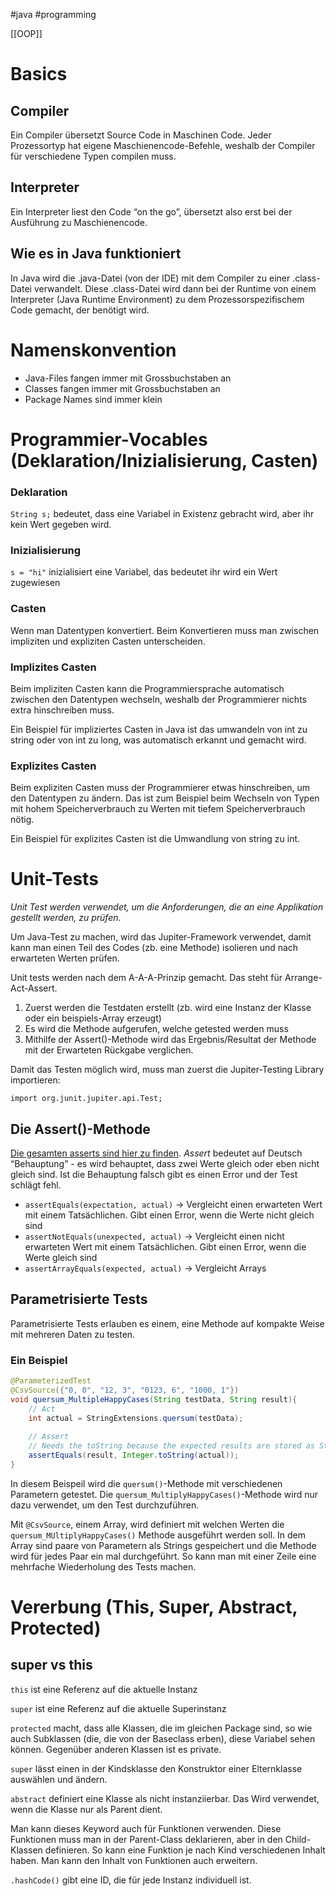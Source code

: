 #java 
#programming

[[OOP]]
# Basics

## Compiler

Ein Compiler übersetzt Source Code in Maschinen Code. Jeder Prozessortyp hat eigene Maschienencode-Befehle, weshalb der Compiler für verschiedene Typen compilen muss. 

## Interpreter

Ein Interpreter liest den Code “on the go”, übersetzt also erst bei der Ausführung zu Maschienencode.

## Wie es in Java funktioniert

In Java wird die .java-Datei (von der IDE) mit dem Compiler zu einer .class-Datei verwandelt. Diese .class-Datei wird dann bei der Runtime von einem Interpreter (Java Runtime Environment) zu dem Prozessorspezifischem Code gemacht, der benötigt wird. 

# Namenskonvention

- Java-Files fangen immer mit Grossbuchstaben an
- Classes fangen immer mit Grossbuchstaben an
- Package Names sind immer klein

# Programmier-Vocables (Deklaration/Inizialisierung, Casten)

### Deklaration

`String s;` bedeutet, dass eine Variabel in Existenz gebracht wird, aber ihr kein Wert gegeben wird.

### Inizialisierung

`s = "hi"` inizialisiert eine Variabel, das bedeutet ihr wird ein Wert zugewiesen

### Casten

Wenn man Datentypen konvertiert. Beim Konvertieren muss man zwischen impliziten und expliziten Casten unterscheiden. 

### Implizites Casten

Beim impliziten Casten kann die Programmiersprache automatisch zwischen den Datentypen wechseln, weshalb der Programmierer nichts extra hinschreiben muss. 

Ein Beispiel für impliziertes Casten in Java ist das umwandeln von int zu string oder von int zu long, was automatisch erkannt und gemacht wird.

### Explizites Casten

Beim expliziten Casten muss der Programmierer etwas hinschreiben, um den Datentypen zu ändern. Das ist zum Beispiel beim Wechseln von Typen mit hohem Speicherverbrauch zu Werten mit tiefem Speicherverbrauch nötig.

Ein Beispiel für explizites Casten ist die Umwandlung von string zu int.

# Unit-Tests

*Unit Test werden verwendet, um die Anforderungen, die an eine Applikation gestellt werden, zu prüfen.*

Um Java-Test zu machen, wird das Jupiter-Framework verwendet, damit kann man einen Teil des Codes (zb. eine Methode) isolieren und nach erwarteten Werten prüfen. 

Unit tests werden nach dem A-A-A-Prinzip gemacht. Das steht für Arrange-Act-Assert.

1. Zuerst werden die Testdaten erstellt (zb. wird eine Instanz der Klasse oder ein beispiels-Array erzeugt)
2. Es wird die Methode aufgerufen, welche getested werden muss
3. Mithilfe der Assert()-Methode wird das Ergebnis/Resultat der Methode mit der Erwarteten Rückgabe verglichen.

Damit das Testen möglich wird, muss man zuerst die Jupiter-Testing Library importieren:

`import org.junit.jupiter.api.Test;`

## Die Assert()-Methode

[Die gesamten asserts sind hier zu finden](https://junit.org/junit5/docs/5.0.1/api/org/junit/jupiter/api/Assertions.html). *Assert* bedeutet auf Deutsch “Behauptung” - es wird behauptet, dass zwei Werte gleich oder eben nicht gleich sind. Ist die Behauptung falsch gibt es einen Error und der Test schlägt fehl.

- `assertEquals(expectation, actual)` → Vergleicht einen erwarteten Wert mit einem Tatsächlichen. Gibt einen Error, wenn die Werte nicht gleich sind
- `assertNotEquals(unexpected, actual)` → Vergleicht einen nicht erwarteten Wert mit einem Tatsächlichen. Gibt einen Error, wenn die Werte gleich sind
- `assertArrayEquals(expected, actual)` → Vergleicht Arrays

## Parametrisierte Tests

Parametrisierte Tests erlauben es einem, eine Methode auf kompakte Weise mit mehreren Daten zu testen.

### Ein Beispiel

```java
@ParameterizedTest
@CsvSource({"0, 0", "12, 3", "0123, 6", "1000, 1"})
void quersum_MultipleHappyCases(String testData, String result){
	// Act
	int actual = StringExtensions.quersum(testData);
	
	// Assert
	// Needs the toString because the expected results are stored as Strings
	assertEquals(result, Integer.toString(actual));
}
```

In diesem Beispeil wird die `quersum()`-Methode mit verschiedenen Parametern getestet. Die `quersum_MultiplyHappyCases()`-Methode wird nur dazu verwendet, um den Test durchzuführen.

Mit `@CsvSource`, einem Array, wird definiert mit welchen Werten die `quersum_MUltiplyHappyCases()` Methode ausgeführt werden soll. In dem Array sind paare von Parametern als Strings gespeichert und die Methode wird für jedes Paar ein mal durchgeführt. So kann man mit einer Zeile eine mehrfache Wiederholung des Tests machen.

# Vererbung (This, Super, Abstract, Protected)

## super vs this

`this` ist eine Referenz auf die aktuelle Instanz

`super` ist eine Referenz auf die aktuelle Superinstanz

`protected` macht, dass alle Klassen, die im gleichen Package sind, so wie auch Subklassen (die, die von der Baseclass erben), diese Variabel sehen können. Gegenüber anderen Klassen ist es private.

`super` lässt einen in der Kindsklasse den Konstruktor einer Elternklasse auswählen und ändern.

`abstract` definiert eine Klasse als nicht instanziierbar. Das Wird verwendet, wenn die Klasse nur als Parent dient.

Man kann dieses Keyword auch für Funktionen verwenden. Diese Funktionen muss man in der Parent-Class deklarieren, aber in den Child-Klassen definieren. So kann eine Funktion je nach Kind verschiedenen Inhalt haben. Man kann den Inhalt von Funktionen auch erweitern.

`.hashCode()` gibt eine ID, die für jede Instanz individuell ist.